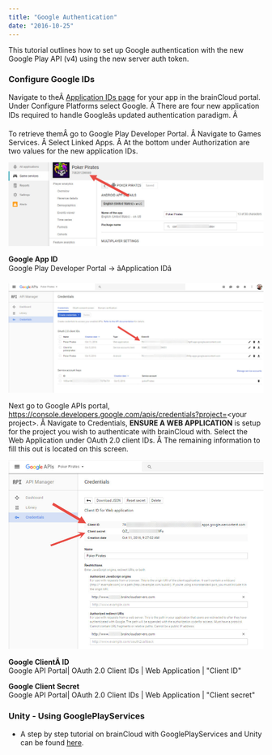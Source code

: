 ```yaml
---
title: "Google Authentication"
date: "2016-10-25"
---
```


This tutorial outlines how to set up Google authentication with the new Google Play API (v4) using the new server auth token.

### Configure Google IDs

Navigate to theÂ [Application IDs page](https://sharedprod.braincloudservers.com/admin/dashboard#/development/core-settings-information) for your app in the brainCloud portal. Under Configure Platforms select Google. Â There are four new application IDs required to handle Googleâs updated authentication paradigm. Â 

To retrieve themÂ go to Google Play Developer Portal. Â Navigate to Games Services. Â Select Linked Apps. Â At the bottom under Authorization are two values for the new application IDs.  

[![](images/googleAuth_01_1.jpg)](images/googleAuth_01_1.jpg)

**Google App ID**  
Google Play Developer Portal -> âApplication IDâ

[![](images/googleAuth_02.jpg)](images/googleAuth_02.jpg)

Next go to Google APIs portal, https://console.developers.google.com/apis/credentials?project=<your project\>. Â Navigate to Credentials, **ENSURE A WEB APPLICATION** is setup for the project you wish to authenticate with brainCloud with. Select the Web Application under OAuth 2.0 client IDs. Â The remaining information to fill this out is located on this screen.

[![](images/googleAuth_03.jpg)](images/googleAuth_03.jpg)

**Google ClientÂ ID**  
Google API Portal| OAuth 2.0 Client IDs | Web Application | "Client ID"

**Google Client Secret**  
Google API Portal| OAuth 2.0 Client IDs | Web Application | "Client secret"

### Unity - Using GooglePlayServices

- A step by step tutorial on brainCloud with GooglePlayServices and Unity can be found [here](/learn/portal-tutorials/authentication-google-openid/).
